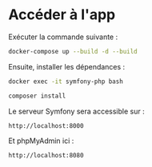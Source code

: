 # Accéder à l'app

Exécuter la commande suivante :
```bash
docker-compose up --build -d --build
```
Ensuite, installer les dépendances : 
```bash
docker exec -it symfony-php bash
```
```bash
composer install
```

Le serveur Symfony sera accessible sur :
```bash
http://localhost:8000
```

Et phpMyAdmin ici :
```bash
http://localhost:8080
```